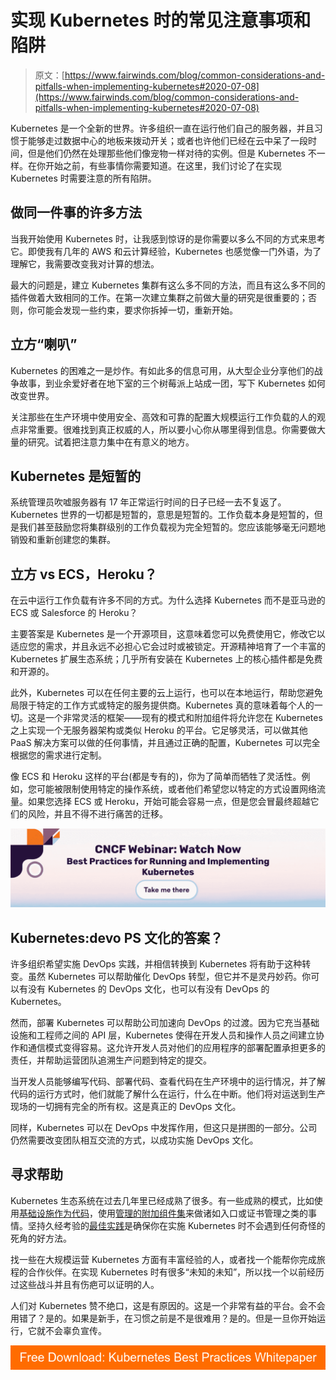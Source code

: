 # 实现 Kubernetes 时的常见注意事项和陷阱

> 原文：[https://www.fairwinds.com/blog/common-considerations-and-pitfalls-when-implementing-kubernetes#2020-07-08](https://www.fairwinds.com/blog/common-considerations-and-pitfalls-when-implementing-kubernetes#2020-07-08)

 Kubernetes 是一个全新的世界。许多组织一直在运行他们自己的服务器，并且习惯于能够走过数据中心的地板来拨动开关；或者也许他们已经在云中呆了一段时间，但是他们仍然在处理那些他们像宠物一样对待的实例。但是 Kubernetes 不一样。在你开始之前，有些事情你需要知道。在这里，我们讨论了在实现 Kubernetes 时需要注意的所有陷阱。

## **做同一件事的许多方法**

当我开始使用 Kubernetes 时，让我感到惊讶的是你需要以多么不同的方式来思考它。即使我有几年的 AWS 和云计算经验，Kubernetes 也感觉像一门外语，为了理解它，我需要改变我对计算的想法。

最大的问题是，建立 Kubernetes 集群有这么多不同的方法，而且有这么多不同的插件做着大致相同的工作。在第一次建立集群之前做大量的研究是很重要的；否则，你可能会发现一些约束，要求你拆掉一切，重新开始。

## **立方“喇叭”**

Kubernetes 的困难之一是炒作。有如此多的信息可用，从大型企业分享他们的战争故事，到业余爱好者在地下室的三个树莓派上站成一团，写下 Kubernetes 如何改变世界。

关注那些在生产环境中使用安全、高效和可靠的配置大规模运行工作负载的人的观点非常重要。很难找到真正权威的人，所以要小心你从哪里得到信息。你需要做大量的研究。试着把注意力集中在有意义的地方。

## **Kubernetes 是短暂的**

系统管理员吹嘘服务器有 17 年正常运行时间的日子已经一去不复返了。Kubernetes 世界的一切都是短暂的，意思是短暂的。工作负载本身是短暂的，但是我们甚至鼓励您将集群级别的工作负载视为完全短暂的。您应该能够毫无问题地销毁和重新创建您的集群。

## **立方 vs ECS，Heroku？**

在云中运行工作负载有许多不同的方式。为什么选择 Kubernetes 而不是亚马逊的 ECS 或 Salesforce 的 Heroku？

主要答案是 Kubernetes 是一个开源项目，这意味着您可以免费使用它，修改它以适应您的需求，并且永远不必担心它会过时或被锁定。开源精神培育了一个丰富的 Kubernetes 扩展生态系统；几乎所有安装在 Kubernetes 上的核心插件都是免费和开源的。

此外，Kubernetes 可以在任何主要的云上运行，也可以在本地运行，帮助您避免局限于特定的工作方式或特定的服务提供商。Kubernetes 真的意味着每个人的一切。这是一个非常灵活的框架——现有的模式和附加组件将允许您在 Kubernetes 之上实现一个无服务器架构或类似 Heroku 的平台。它足够灵活，可以做其他 PaaS 解决方案可以做的任何事情，并且通过正确的配置，Kubernetes 可以完全根据您的需求进行定制。

像 ECS 和 Heroku 这样的平台(都是专有的)，你为了简单而牺牲了灵活性。例如，您可能被限制使用特定的操作系统，或者他们希望您以特定的方式设置网络流量。如果您选择 ECS 或 Heroku，开始可能会容易一点，但是您会冒最终超越它们的风险，并且不得不进行痛苦的迁移。

[![CNCF Webinar Watch Now Best Practices for Running and Implementing Kubernetes](img/fde43cfc86fc5611fc7ce50a70ef7480.png)](https://cta-redirect.hubspot.com/cta/redirect/2184645/31c8e725-00d4-4891-81fd-9fe05485eaa6)

## **Kubernetes:devo PS 文化的答案？**

许多组织希望实施 DevOps 实践，并相信转换到 Kubernetes 将有助于这种转变。虽然 Kubernetes 可以帮助催化 DevOps 转型，但它并不是灵丹妙药。你可以有没有 Kubernetes 的 DevOps 文化，也可以有没有 DevOps 的 Kubernetes。

然而，部署 Kubernetes 可以帮助公司加速向 DevOps 的过渡。因为它充当基础设施和工程师之间的 API 层，Kubernetes 使得在开发人员和操作人员之间建立协作和通信模式变得容易。这允许开发人员对他们的应用程序的部署配置承担更多的责任，并帮助运营团队追溯生产问题到特定的提交。

当开发人员能够编写代码、部署代码、查看代码在生产环境中的运行情况，并了解代码的运行方式时，他们就能了解什么在运行，什么在中断。他们将对运送到生产现场的一切拥有完全的所有权。这是真正的 DevOps 文化。

同样，Kubernetes 可以在 DevOps 中发挥作用，但这只是拼图的一部分。公司仍然需要改变团队相互交流的方式，以成功实施 DevOps 文化。

## **寻求帮助**

Kubernetes 生态系统在过去几年里已经成熟了很多。有一些成熟的模式，比如使用[基础设施作为代码](https://www.fairwinds.com/blog/why-infrastructure-as-code-kubernetes)，使用[管理的附加组件集](https://www.fairwinds.com/elements)来做诸如入口或证书管理之类的事情。坚持久经考验的[最佳实践](https://www.fairwinds.com/kubernetes-best-practices-comprehensive-white-paper)是确保你在实施 Kubernetes 时不会遇到任何奇怪的死角的好方法。

找一些在大规模运营 Kubernetes 方面有丰富经验的人，或者找一个能帮你完成旅程的合作伙伴。在实现 Kubernetes 时有很多“未知的未知”，所以找一个以前经历过这些战斗并且有伤疤可以证明的人。

人们对 Kubernetes 赞不绝口，这是有原因的。这是一个非常有益的平台。会不会用错了？是的。如果是新手，在习惯之前是不是很难用？是的。但是一旦你开始运行，它就不会辜负宣传。

[![Free Download: Kubernetes Best Practices Whitepaper](img/b53e4ee22b6ef19bc06a035649ea1dc6.png)](https://cta-redirect.hubspot.com/cta/redirect/2184645/4f92c7e1-1646-4985-9a0a-b1091903dddb)